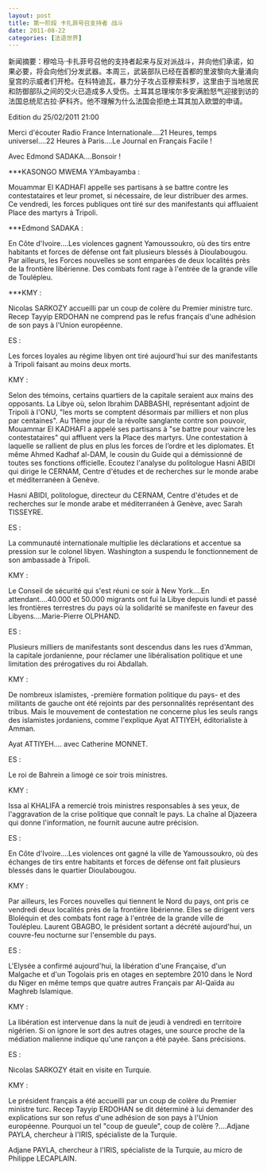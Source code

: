 ```yaml
---
layout: post
title: 第一阶段 卡扎菲号召支持者 战斗
date: 2011-08-22
categories: [法语世界]  
---
```


新闻摘要：穆哈马·卡扎菲号召他的支持者起来与反对派战斗，并向他们承诺，如果必要，将会向他们分发武器。本周三，武装部队已经在首都的里波黎向大量涌向皇宫的示威者们开枪。在科特迪瓦，暴力分子攻占亚穆索科罗，这里由于当地居民和防御部队之间的交火已造成多人受伤。土耳其总理埃尔多安满脸怒气迎接到访的法国总统尼古拉·萨科齐。他不理解为什么法国会拒绝土耳其加入欧盟的申请。

Edition du 25/02/2011 21:00

Merci d'écouter Radio France Internationale....21 Heures, temps universel....22 Heures à Paris....Le Journal en Français Facile !

Avec Edmond SADAKA....Bonsoir !

***KASONGO MWEMA Y’Ambayamba :

Mouammar El KADHAFI appelle ses partisans à se battre contre les contestataires et leur promet, si nécessaire, de leur distribuer des armes. Ce vendredi, les forces publiques ont tiré sur des manifestants qui affluaient Place des martyrs à Tripoli.

***Edmond SADAKA :

En Côte d'Ivoire....Les violences gagnent Yamoussoukro, où des tirs entre habitants et forces de défense ont fait plusieurs blessés à Dioulabougou. Par ailleurs, les Forces nouvelles se sont emparées de deux localités près de la frontière libérienne. Des combats font rage à l'entrée de la grande ville de Toulépleu.

***KMY :

Nicolas SARKOZY accueilli par un coup de colère du Premier ministre turc. Recep Tayyip ERDOHAN ne comprend pas le refus français d'une adhésion de son pays à l'Union européenne.

ES :

Les forces loyales au régime libyen ont tiré aujourd'hui sur des manifestants à Tripoli faisant au moins deux morts.

KMY :

Selon des témoins, certains quartiers de la capitale seraient aux mains des opposants. La Libye où, selon Ibrahim DABBASHI, représentant adjoint de Tripoli à l'ONU, "les morts se comptent désormais par milliers et non plus par centaines". Au 11ème jour de la révolte sanglante contre son pouvoir, Mouammar El KADHAFI a appelé ses partisans à "se battre pour vaincre les contestataires" qui affluent vers la Place des martyrs. Une contestation à laquelle se rallient de plus en plus les forces de l’ordre et les diplomates. Et même Ahmed Kadhaf al-DAM, le cousin du Guide qui a démissionné de toutes ses fonctions officielle. Ecoutez l'analyse du politologue Hasni ABIDI qui dirige le CERNAM, Centre d'études et de recherches sur le monde arabe et méditerranéen à Genève.

Hasni ABIDI, politologue, directeur du CERNAM, Centre d'études et de recherches sur le monde arabe et méditerranéen à Genève, avec Sarah TISSEYRE.

ES :

La communauté internationale multiplie les déclarations et accentue sa pression sur le colonel libyen. Washington a suspendu le fonctionnement de son ambassade à Tripoli.

KMY :

Le Conseil de sécurité qui s'est réuni ce soir à New York....En attendant....40.000 et 50.000 migrants ont fui la Libye depuis lundi et passé les frontières terrestres du pays où la solidarité se manifeste en faveur des Libyens....Marie-Pierre OLPHAND.

ES :

Plusieurs milliers de manifestants sont descendus dans les rues d'Amman, la capitale jordanienne, pour réclamer une libéralisation politique et une limitation des prérogatives du roi Abdallah.

KMY :

De nombreux islamistes, -première formation politique du pays- et des militants de gauche ont été rejoints par des personnalités représentant des tribus. Mais le mouvement de contestation ne concerne plus les seuls rangs des islamistes jordaniens, comme l'explique Ayat ATTIYEH, éditorialiste à Amman.

Ayat ATTIYEH.... avec Catherine MONNET.

ES :

Le roi de Bahrein a limogé ce soir trois ministres.

KMY :

Issa al KHALIFA a remercié trois ministres responsables à ses yeux, de l'aggravation de la crise politique que connaît le pays. La chaîne al Djazeera qui donne l'information, ne fournit aucune autre précision.

ES :

En Côte d'Ivoire....Les violences ont gagné la ville de Yamoussoukro, où des échanges de tirs entre habitants et forces de défense ont fait plusieurs blessés dans le quartier Dioulabougou.

KMY :

Par ailleurs, les Forces nouvelles qui tiennent le Nord du pays, ont pris ce vendredi deux localités près de la frontière libérienne. Elles se dirigent vers Bloléquin et des combats font rage à l'entrée de la grande ville de Toulépleu. Laurent GBAGBO, le président sortant a décrété aujourd'hui, un couvre-feu nocturne sur l'ensemble du pays.

ES :

L'Elysée a confirmé aujourd'hui, la libération d'une Française, d'un Malgache et d'un Togolais pris en otages en septembre 2010 dans le Nord du Niger en même temps que quatre autres Français par Al-Qaïda au Maghreb Islamique.

KMY :

La libération est intervenue dans la nuit de jeudi à vendredi en territoire nigérien. Si on ignore le sort des autres otages, une source proche de la médiation malienne indique qu'une rançon a été payée. Sans précisions.

ES :

Nicolas SARKOZY était en visite en Turquie.

KMY :

Le président français a été accueilli par un coup de colère du Premier ministre turc. Recep Tayyip ERDOHAN se dit déterminé à lui demander des explications sur son refus d'une adhésion de son pays à l'Union européenne. Pourquoi un tel "coup de gueule", coup de colère ?....Adjane PAYLA, chercheur à l'IRIS, spécialiste de la Turquie.

Adjane PAYLA, chercheur à l'IRIS, spécialiste de la Turquie, au micro de Philippe LECAPLAIN.
